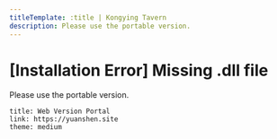 ```yaml
---
titleTemplate: :title | Kongying Tavern
description: Please use the portable version.
---
```


[文：【无法安装】提示缺乏dll文件]: # 'https://support.qq.com/products/321980/faqs/127820'

# [Installation Error] Missing .dll file

Please use the portable version.

```card
title: Web Version Portal
link: https://yuanshen.site
theme: medium
```
